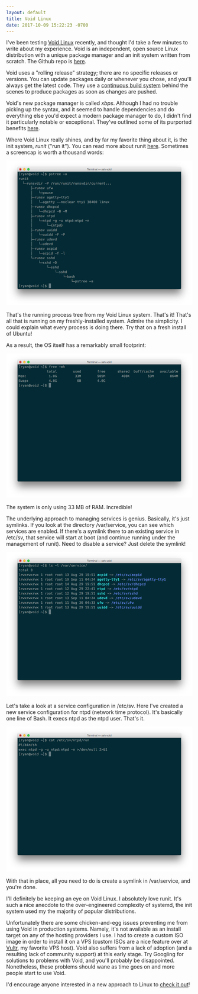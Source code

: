 ```yaml
---
layout: default
title: Void Linux
date: 2017-10-09 15:22:23 -0700
---
```


I've been testing <a href="https://www.voidlinux.eu/" target="_blank">Void Linux</a> recently, and thought I'd take a few minutes to write about my experience. Void is an independent, open source Linux distribution with a unique package manager and an init system written from scratch. The Github repo is <a href="https://github.com/voidlinux" target="_blank">here</a>.

Void uses a "rolling release" strategy; there are no specific releases or versions. You can update packages daily or whenever you chose, and you'll always get the latest code. They use a <a href="http://build.voidlinux.eu/" target="_blank">continuous build system</a> behind the scenes to produce packages as soon as changes are pushed.

Void's new package manager is called *xbps*. Although I had no trouble picking up the syntax, and it seemed to handle dependencies and do everything else you'd expect a modern package manager to do, I didn't find it particularly notable or exceptional. They've outlined some of its purported benefits <a href="https://github.com/voidlinux/xbps/blob/master/README.md" target="_blank">here</a>.

Where Void Linux really shines, and by far my favorite thing about it, is the init system, *runit* ("run it"). You can read more about runit <a href="https://www.voidlinux.eu/usage/runit/" target="_blank">here</a>. Sometimes a screencap is worth a thousand words:

![void1.png](https://raw.githubusercontent.com/33b5e5/33b5e5.github.io/master/_images/void1.png)

That's the running process tree from my Void Linux system. That's it! That's all that is running on my freshly-installed system. Admire the simplicity. I could explain what every process is doing there. Try that on a fresh install of Ubuntu!

As a result, the OS itself has a remarkably small footprint:

![void2.png](https://raw.githubusercontent.com/33b5e5/33b5e5.github.io/master/_images/void2.png)

The system is only using 33 MB of RAM. Incredible!

The underlying approach to managing services is genius. Basically, it's just symlinks. If you look at the directory /var/service, you can see which services are enabled. If there's a symlink there to an existing service in /etc/sv, that service will start at boot (and continue running under the management of runit). Need to disable a service? Just delete the symlink!

![void3.png](https://raw.githubusercontent.com/33b5e5/33b5e5.github.io/master/_images/void3.png)

Let's take a look at a service configuration in /etc/sv. Here I've created a new service configuration for ntpd (network time protocol). It's basically one line of Bash. It execs ntpd as the ntpd user. That's it.

![void4.png](https://raw.githubusercontent.com/33b5e5/33b5e5.github.io/master/_images/void4.png)

With that in place, all you need to do is create a symlink in /var/service, and you're done.

I'll definitely be keeping an eye on Void Linux. I absolutely love runit. It's such a nice anecdote to the over-engineered complexity of systemd, the init system used my the majority of popular distributions.

Unfortunately there are some chicken-and-egg issues preventing me from using Void in production systems. Namely, it's not available as an install target on any of the hosting providers I use. I had to create a custom ISO image in order to install it on a VPS (custom ISOs are a nice feature over at <a href="https://www.vultr.com/" target="_blank">Vultr</a>, my favorite VPS host). Void also suffers from a lack of adoption (and a resulting lack of community support) at this early stage. Try Googling for solutions to problems with Void, and you'll probably be disappointed. Nonetheless, these problems should wane as time goes on and more people start to use Void.

I'd encourage anyone interested in a new approach to Linux to <a href="https://www.voidlinux.eu/download/" target="_blank">check it out</a>!
